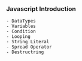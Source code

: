 ### Javascript Introduction

    - DataTypes
    - Variables
    - Condition
    - Looping
    - String Literal
    - Spread Operator
    - Destructring

